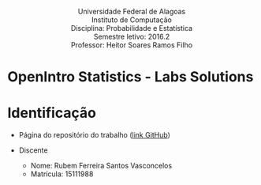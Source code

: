 <p align="center">
Universidade Federal de Alagoas</br>
Instituto de Computação</br>
Disciplina: Probabilidade e Estatística </br>
Semestre letivo: 2016.2</br>
Professor: Heitor Soares Ramos Filho</br>
</p>

# OpenIntro Statistics - Labs Solutions

# Identificação

* Página do repositório do trabalho ([link GitHub](https://github.com/rubemfsv/OpenIntro_Statistics_Labs/))

* Discente
	* Nome: Rubem Ferreira Santos Vasconcelos
	* Matrícula: 15111988
